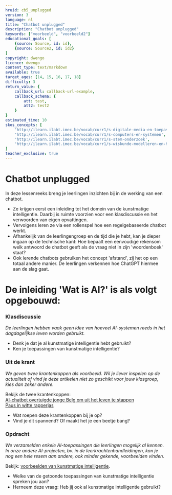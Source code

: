 ```yaml
---
hruid: cb5_unplugged
version: 3
language: nl
title: "Chatbot unplugged"
description: "Chatbot unplugged"
keywords: ["voorbeeld", "voorbeeld2"]
educational_goals: [
    {source: Source, id: id}, 
    {source: Source2, id: id2}
]
copyright: dwengo
licence: dwengo
content_type: text/markdown
available: true
target_ages: [14, 15, 16, 17, 18]
difficulty: 3
return_value: {
    callback_url: callback-url-example,
    callback_schema: {
        att: test,
        att2: test2
    }
}
estimated_time: 10
skos_concepts: [
    'http://ilearn.ilabt.imec.be/vocab/curr1/s-digitale-media-en-toepassingen', 
    'http://ilearn.ilabt.imec.be/vocab/curr1/s-computers-en-systemen', 
    'http://ilearn.ilabt.imec.be/vocab/curr1/s-stem-onderzoek', 
    'http://ilearn.ilabt.imec.be/vocab/curr1/s-wiskunde-modelleren-en-heuristiek'
]
teacher_exclusive: true
---
```


# Chatbot unplugged

In deze lessenreeks breng je leerlingen inzichten bij in de werking van een chatbot. <br>
* Ze krijgen eerst een inleiding tot het domein van de kunstmatige intelligentie. Daarbij is ruimte voorzien voor een klasdiscussie en het verwoorden van eigen opvattingen.  
* Vervolgens leren ze via een rollenspel hoe een regelgebaseerde chatbot werkt.
* Afhankelijk van de leerlingengroep en de tijd die je hebt, kan je dieper ingaan op de technische kant: Hoe bepaalt een eenvoudige rekensom welk antwoord de chatbot geeft als de vraag niet in zijn 'woordenboek' staat?
* Ook lerende chatbots gebruiken het concept 'afstand', zij het op een totaal andere manier. De leerlingen verkennen hoe ChatGPT hiermee aan de slag gaat.


# De inleiding 'Wat is AI?' is als volgt opgebouwd:

### Klasdiscussie

*De leerlingen hebben vaak geen idee van hoeveel AI-systemen reeds in het dagdagelijkse leven worden gebruikt.*  

- Denk je dat je al kunstmatige intelligentie hebt gebruikt?
- Ken je toepassingen van kunstmatige intelligentie?

### Uit de krant

*We geven twee krantenkoppen als voorbeeld. Wil je liever inspelen op de actualiteit of vind je deze artikelen niet zo geschikt voor jouw klasgroep, kies dan zeker andere.*

Bekijk de twee krantenkoppen:<br>
[AI-chatbot overtuigde jonge Belg om uit het leven te stappen](https://www.nieuwsblad.be/cnt/dmf20230328_99679587)<br>
[Paus in witte rapperjas](https://www.hln.be/het-leukste-van-het-web/paus-in-opvallende-witte-rapperjas-gaat-viraal-maar-is-de-foto-wel-echt~aa454b78/)<br>
- Wat roepen deze krantenkoppen bij je op? 
- Vind je dit spannend? Of maakt het je een beetje bang?

### Opdracht

*We verzamelden enkele AI-toepassingen die leerlingen mogelijk al kennen. In onze andere AI-projecten, bv. in de leerkrachtenhandleidingen, kan je nog een hele resem aan andere, ook minder gekende, voorbeelden vinden.*

Bekijk: [voorbeelden van kunstmatige intelligentie](https://dwengo.org/backend/api/learningObject/getWrapped?hruid=org-dwengo-jommeke-voorbeelden-ai-systemen&version=1&language=nl).

- Welke van de getoonde toepassingen van kunstmatige intelligentie spreken jou aan?
- Herneem deze vraag: Heb jij ook al kunstmatige intelligentie gebruikt?
